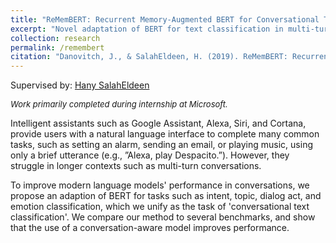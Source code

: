 ```yaml
---
title: "ReMemBERT: Recurrent Memory-Augmented BERT for Conversational Text Classification"
excerpt: "Novel adaptation of BERT for text classification in multi-turn conversations."
collection: research
permalink: /remembert
citation: "Danovitch, J., & SalahEldeen, H. (2019). ReMemBERT: Recurrent Memory-Augmented BERT for Conversational Text Classification. Technical report in preparation."
---
```


Supervised by: [Hany SalahEldeen](https://scholar.google.com/citations?user=XpmZBggAAAAJ&hl=en)

<i style='font-size: small'>Work primarily completed during internship at Microsoft.</i>

Intelligent assistants such as Google Assistant, Alexa, Siri, and Cortana, provide users with a natural language interface to complete many common tasks, such as setting an alarm, sending an email, or playing music, using only a brief utterance  (e.g., ”Alexa, play Despacito.”). However, they struggle in longer contexts such as multi-turn conversations.

 To improve modern language models' performance in conversations, we propose an adaption of BERT for tasks such as intent, topic, dialog act, and emotion classification, which we unify as the task of 'conversational text classification'. We compare our method to several benchmarks, and show that the use of a conversation-aware model improves performance.
